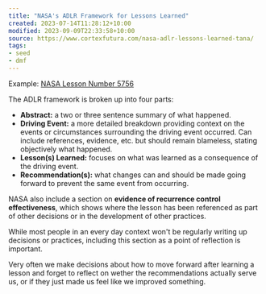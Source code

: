 ```yaml
---
title: "NASA's ADLR Framework for Lessons Learned"
created: 2023-07-14T11:28:12+10:00
modified: 2023-09-09T22:33:58+10:00
source: https://www.cortexfutura.com/nasa-adlr-lessons-learned-tana/
tags:
- seed
- dmf
---
```


Example: [NASA Lesson Number 5756](https://llis.nasa.gov/lesson/5756)

The ADLR framework is broken up into four parts:
- **Abstract:** a two or three sentence summary of what happened.
- **Driving Event:** a more detailed breakdown providing context on the events or circumstances surrounding the driving event occurred. Can include references, evidence, etc. but should remain blameless, stating objectively what happened.
- **Lesson(s) Learned:** focuses on what was learned as a consequence of the driving event.
- **Recommendation(s):** what changes can and should be made going forward to prevent the same event from occurring.

NASA also include a section on **evidence of recurrence control effectiveness**, which shows where the lesson has been referenced as part of other decisions or in the development of other practices.

While most people in an every day context won't be regularly writing up decisions or practices, including this section as a point of reflection is important. 

Very often we make decisions about how to move forward after learning a lesson and forget to reflect on wether the recommendations actually serve us, or if they just made us feel like we improved something.